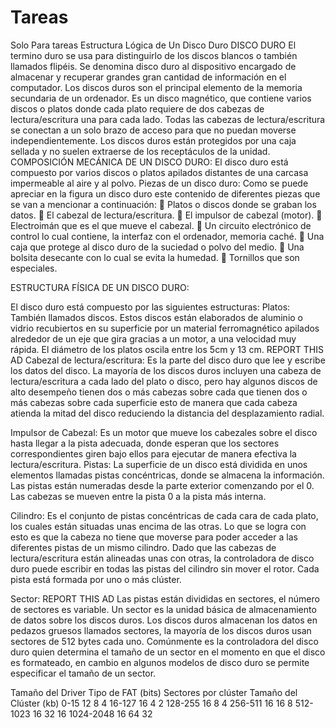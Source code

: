 # Tareas
Solo Para tareas 
Estructura Lógica de Un Disco Duro
DISCO DURO
El termino duro se usa para distinguirlo de los discos blancos o también llamados flipéis. Se denomina disco duro al dispositivo encargado de almacenar y recuperar grandes gran cantidad de información en el computador. Los discos duros son el principal elemento de la memoria secundaria de un ordenador. Es un disco magnético, que contiene varios discos o platos donde cada plato requiere de dos cabezas de lectura/escritura una para cada lado. Todas las cabezas de lectura/escritura se conectan a un solo brazo de acceso para que no puedan moverse independientemente. Los discos duros están protegidos por una caja sellada y no suelen extraerse de los receptáculos de la unidad.
COMPOSICIÓN MECÁNICA DE UN DISCO DURO:
El disco duro está compuesto por varios discos o platos apilados distantes de una carcasa impermeable al aire y al polvo.
Piezas de un disco duro:
Como se puede apreciar en la figura un disco duro este    contenido de diferentes piezas que se van a mencionar a    continuación:
	Platos o discos donde se graban los datos.
	El cabezal de lectura/escritura.
	El impulsor de cabezal (motor).
	Electroimán que es el que mueve el cabezal.
	Un circuito electrónico de control lo cual contiene, la interfaz con el ordenador, memoria caché.
	Una caja que protege al disco duro de la suciedad o polvo del medio.
	Una bolsita desecante con lo cual se evita la humedad.
	Tornillos que son especiales.

ESTRUCTURA FÍSICA DE UN DISCO DURO:

El disco duro está compuesto por las siguientes estructuras:
Platos:
También llamados discos. Estos discos están elaborados de aluminio o vidrio recubiertos en su superficie por un material ferromagnético apilados alrededor de un eje que gira gracias a un motor, a una velocidad muy rápida. El diámetro de los platos oscila entre los 5cm y 13 cm.
REPORT THIS AD
Cabezal de lectura/escritura:
Es la parte del disco duro que lee y escribe los datos del disco. La mayoría de los discos duros incluyen una cabeza de lectura/escritura a cada lado del plato o disco, pero hay algunos discos de alto desempeño tienen dos o más cabezas sobre cada que tienen dos o más cabezas sobre cada superficie esto de manera que cada cabeza atienda la mitad del disco reduciendo la distancia del desplazamiento radial.

 Impulsor de Cabezal:
Es un motor que mueve los cabezales sobre el disco hasta llegar a la pista adecuada, donde esperan que los sectores correspondientes giren bajo ellos para ejecutar de manera efectiva la lectura/escritura.
Pistas:
La superficie de un disco está dividida en unos elementos llamadas pistas concéntricas, donde se almacena la información. Las pistas están numeradas desde la parte exterior comenzando por el 0. Las cabezas se mueven entre la pista 0 a la pista más interna.
 
Cilindro:
Es el conjunto de pistas concéntricas de cada cara de cada plato, los cuales están situadas unas encima de las otras. Lo que se logra con esto es que la cabeza no tiene que moverse para poder acceder a las diferentes pistas de un mismo cilindro. Dado que las cabezas de lectura/escritura están alineadas unas con otras, la controladora de disco duro puede escribir en todas las pistas del cilindro sin mover el rotor. Cada pista está formada por uno o más clúster.
 
Sector:
REPORT THIS AD
Las pistas están divididas en sectores, el número de sectores es variable. Un sector es la unidad básica de almacenamiento de datos sobre los discos duros.  Los discos duros almacenan los datos en pedazos gruesos llamados sectores, la mayoría de los discos duros usan sectores de 512 bytes cada uno. Comúnmente es la controladora del disco duro quien determina el tamaño de un sector en el momento en que el disco es formateado, en cambio en algunos modelos de disco duro se permite especificar el tamaño de un sector.

Tamaño del          Driver	Tipo de FAT
(bits)	Sectores por          clúster	Tamaño del Clúster (kb)
0-15	12	8	4
16-127	16	4	2
128-255	16	8	4
256-511	16	16	8
512-1023	16	32	16
1024-2048	16	64	32

